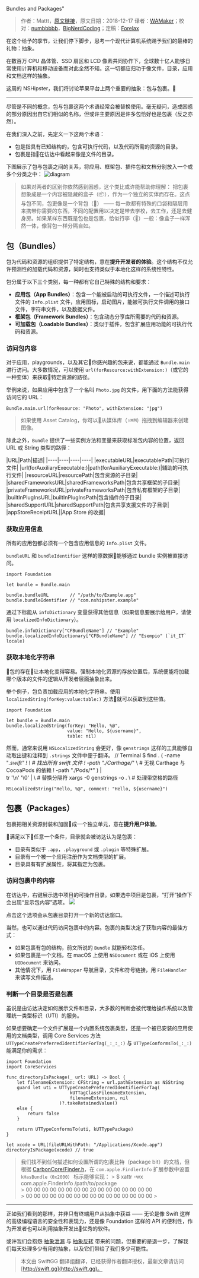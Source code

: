 Bundles and Packages"

> 作者：Mattt，[原文链接](https://nshipster.com/bundles-and-packages/)，原文日期：2018-12-17
> 译者：[WAMaker](https://github.com/WAMaker)；校对：[numbbbbb](http://numbbbbb.com/)，[BigNerdCoding](https://bignerdcoding.com/)；定稿：[Forelax](http://forelax.space)
  










在这个给予的季节，让我们停下脚步，思考一个现代计算机系统赐予我们的最棒的礼物：抽象。

在数百万 CPU 晶体管、SSD 扇区和 LCD 像素共同协作下，全球数十亿人能够日常使用计算机和移动设备而对此全然不知。这一切都应归功于像文件，目录，应用和文档这样的抽象。

这周的 NSHipster，我们将讨论苹果平台上两个重要的抽象：包与包裹。🎁



---

尽管是不同的概念，包与包裹这两个术语经常会被替换使用。毫无疑问，造成困惑的部分原因出自它们相似的名称，但或许主要原因是许多包恰好也是包裹（反之亦然）。

在我们深入之前，先定义一下这两个术语：
* 包是指具有已知结构的，包含可执行代码，以及代码所需的资源的目录。
* 包裹是指在访达中看起来像是文件的目录。

下图展示了包与包裹之间的关系，将应用、框架包、插件包和文档分别放入一个或多个分类之中：
![diagram](https://nshipster.com/assets/packages-and-bundles-diagram-a604d818c7decc7430fffc8642f0743728d2f6be4dfae15b274a599655cd3e40.svg)

> 如果对两者的区别你依然感到困惑，这个类比或许能帮助你理解：
> 把包裹想象成是一个内容被隐藏的盒子（📦），作为一个独立的实体而存在。这点与包不同，包更像是一个背包（🎒） —— 每一款都有特殊的口袋和隔层用来携带你需要的东西，不同的配置用以决定是带去学校，去工作，还是去健身房。如果某样东西既是包也是包裹，恰似行李（🧳）一般：像盒子一样浑然一体，像背包一样分隔自如。

## 包（Bundles）
包为代码和资源的组织提供了特定结构，意在**提升开发者的体验**。这个结构不仅允许预测性的加载代码和资源，同时也支持类似于本地化这样的系统性特性。

包分属于以下三个类别，每一种都有它自己特殊的结构和要求：
- **应用包（App Bundles）**：包含一个能被启动的可执行文件，一个描述可执行文件的 `Info.plist` 文件，应用图标，启动图片，能被可执行文件调用的接口文件，字符串文件，以及数据文件。
- **框架包（Framework Bundles）**：包含动态分享库所需要的代码和资源。
- **可加载包（Loadable Bundles）**：类似于插件，包含扩展应用功能的可执行代码和资源。

### 访问包内容
对于应用，playgrounds，以及其它你感兴趣的包来说，都能通过 `Bundle.main` 进行访问。大多数情况，可以使用 `url(forResource:withExtension:)`（或它的一种变体）来获取特定资源的路径。

举例来说，如果应用中包含了一个名叫 `Photo.jpg` 的文件，用下面的方法能获得访问它的 URL：
    
    Bundle.main.url(forResource: "Photo", withExtension: "jpg")

> 如果使用 Asset Catalog，你可以从媒体库（<kbd>⇧</kbd><kbd>⌘</kbd><kbd>M</kbd>）拖拽到编辑器来创建图像。

除此之外，`Bundle` 提供了一些实例方法和变量来获取标准包内容的位置，返回 URL 或 String 类型的路径：

|URL|Path|描述|
|----|----|----|----|
|executableURL|executablePath|可执行文件|
|url(forAuxiliaryExecutable:)|path(forAuxiliaryExecutable:)|辅助的可执行文件|
|resourceURL|resourcePath|包含资源的子目录|
|sharedFrameworksURL|sharedFrameworksPath|包含共享框架的子目录|
|privateFrameworksURL|privateFrameworksPath|包含私有框架的子目录|
|builtInPlugInsURL|builtInPlugInsPath|包含插件的子目录|
|sharedSupportURL|sharedSupportPath|包含共享支援文件的子目录|
|appStoreReceiptURL||App Store 的收据|

### 获取应用信息
所有的应用包都必须有一个包含应用信息的 `Info.plist` 文件。

`bundleURL` 和 `bundleIdentifier` 这样的原数据能够通过 bundle 实例被直接访问。
    
    import Foundation
    
    let bundle = Bundle.main
    
    bundle.bundleURL        // "/path/to/Example.app"
    bundle.bundleIdentifier // "com.nshipster.example"

通过下标能从 `infoDictionary` 变量获得其他信息（如果信息要展示给用户，请使用 `localizedInfoDictionary`）。
    
    bundle.infoDictionary["CFBundleName"] // "Example"
    bundle.localizedInfoDictionary["CFBundleName"] // "Esempio" (`it_IT` locale)

### 获取本地化字符串
包的存在让本地化变得容易。强制本地化资源的存放位置后，系统便能将加载哪个版本的文件的逻辑从开发者层面抽象出来。

举个例子，包负责加载应用的本地化字符串。使用 `localizedString(forKey:value:table:)` 方法就可以获取到这些值。
    
    import Foundation
    
    let bundle = Bundle.main
    bundle.localizedString(forKey: "Hello, %@",
                           value: "Hello, ${username}",
                           table: nil)


然而，通常来说用 `NSLocalizedString` 会更好，像 `genstrings` 这样的工具能够自动取出键和注释到 `.strings` 文件中便于翻译。
    // Terminal
    $ find . \( -name "*.swift" !           \ # 找出所有 swift 文件
                ! -path "./Carthage/*"      \ # 无视 Carthage 与 CocoaPods 的依赖
                ! -path "./Pods/*"
             \)    |                        \
      tr '\n' '\0' |                        \ # 替换分隔符
      xargs -0 genstrings -o .              \ # 处理带空格的路径
    
    NSLocalizedString("Hello, %@", comment: "Hello, ${username}")

## 包裹（Packages）
包裹把相关资源封装和加固成一个独立单元，意在**提升用户体验**。

满足以下任意一个条件，目录就会被访达认为是包裹：
- 目录有类似于 `.app`，`.playground` 或 `.plugin` 等特殊扩展。
- 目录有一个被一个应用注册作为文档类型的扩展。
- 目录具有有扩展属性，将其指定为包裹。

### 访问包裹中的内容
在访达中，右键展示选中项目的可操作目录。如果选中项目是包裹，“打开”操作下会出现“显示包内容”选项。
![](https://nshipster.com/assets/show-package-contents-c7cc72f58a573cb2fbe349e6f76a4ef29d14fbada3cd9b8376fc37979da16bf3.png)

点击这个选项会从包裹目录打开一个新的访达窗口。

当然，也可以通过代码访问包裹中的内容。包裹的类型决定了获取内容的最佳方式：
- 如果包裹有包的结构，前文所说的 `Bundle` 就能轻松胜任。
- 如果包裹是一个文档，在 macOS 上使用 `NSDocument` 或在 iOS 上使用 `UIDocument` 来访问。
- 其他情况下，用 `FileWrapper` 导航目录，文件和符号链接，用 `FileHandler` 来读写文件描述。

### 判断一个目录是否是包裹
虽说是由访达决定如何展示文件和目录，大多数的判断会被代理给操作系统以及管理统一类型标识（UTI）的服务。

如果想要确定一个文件扩展是一个内置系统包裹类型，还是一个被已安装的应用使用的文档类型，调用 Core Services 方法 `UTTypeCreatePreferredIdentifierForTag(_:_:_:)` 与 `UTTypeConformsTo(_:_:)` 能满足你的需求：
    
    import Foundation
    import CoreServices
    
    func directoryIsPackage(_ url: URL) -> Bool {
        let filenameExtension: CFString = url.pathExtension as NSString
        guard let uti = UTTypeCreatePreferredIdentifierForTag(
                            kUTTagClassFilenameExtension,
                            filenameExtension, nil
                        )?.takeRetainedValue()
        else {
            return false
        }
    
        return UTTypeConformsTo(uti, kUTTypePackage)
    }
    
    let xcode = URL(fileURLWithPath: "/Applications/Xcode.app")
    directoryIsPackage(xcode) // true

> 我们找不到任何描述如何设置所谓的包裹比特（package bit）的文档，但根据 [CarbonCore/Finder.h](https://opensource.apple.com/source/CarbonHeaders/CarbonHeaders-8A428/Finder.h)，在 `com.apple.FindlerInfo` 扩展参数中设置 `kHasBundle（0x2000）` 标示能够实现：
>     > $ xattr -wx com.apple.FinderInfo /path/to/package \
    >  00 00 00 00 00 00 00 00 20 00 00 00 00 00 00 00 \
    >  00 00 00 00 00 00 00 00 00 00 00 00 00 00 00 00
    >

---

正如我们看到的那样，并非只有终端用户从抽象中获益 —— 无论是像 Swift 这样的高级编程语言的安全性和表现力，还是像 Foundation 这样的 API 的便利性，作为开发者也可以利用抽象开发出优秀的软件。

或许我们会抱怨 [抽象泄漏](https://en.wikipedia.org/wiki/Leaky_abstraction) 与 [抽象反转](https://en.wikipedia.org/wiki/Abstraction_inversion) 带来的问题，但重要的是退一步，了解我们每天处理多少有用的抽象，以及它们带给了我们多少可能性。
> 本文由 SwiftGG 翻译组翻译，已经获得作者翻译授权，最新文章请访问 [http://swift.gg](http://swift.gg)。